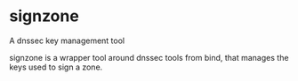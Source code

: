 signzone
========

A dnssec key management tool

signzone is a wrapper tool around dnssec tools from bind, that manages
the keys used to sign a zone.
